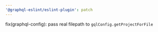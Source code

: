 ```yaml
---
'@graphql-eslint/eslint-plugin': patch
---
```


fix(graphql-config): pass real filepath to `gqlConfig.getProjectForFile`
